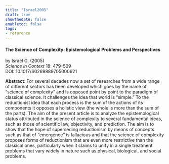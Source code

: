 ```yaml
---
title: "Israel2005"
draft: true
showthedate: false
enabletoc: false
tags:
- reference
---
```


#### **The Science of Complexity: Epistemological Problems and Perspectives**     
by Israel G. (2005)         
*Science in Context* 18: 479-509       
DOI: 10.1017/S0269889705000621     

**Abstract**:  For several decades now a set of researches from a wide range of different sectors has been developed which goes by the name of “science of complexity” and is opposed point by point to the paradigm of classical science. It challenges the idea that world is “simple.” To the reductionist idea that each process is the sum of the actions of its components it opposes a holistic view (the whole is more than the sum of the parts). The aim of the present article is to analyze the epistemological status attributed in the science of complexity to several fundamental ideas, such as those of scientific law, objectivity, and prediction. The aim is to show that the hope of superseding reductionism by means of concepts such as that of “emergence” is fallacious and that the science of complexity proposes forms of reductionism that are even more restrictive than the classical ones, particularly when it claims to unify in a single treatment problems that vary widely in nature such as physical, biological, and social problems.

